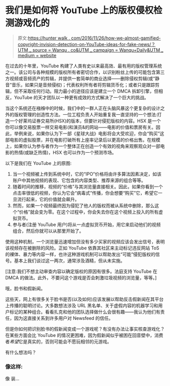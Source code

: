 # 我们是如何将 YouTube 上的版权侵权检测游戏化的

> 原文:[https://hunter walk . com/2016/11/26/how-we-almost-gamified-copyright-invision-detection-on-YouTube-ideas-for-fake-news/？UTM _ source = Wanqu . co&UTM _ campaign = Wanqu+Daily&UTM _ medium = website](https://hunterwalk.com/2016/11/26/how-we-almost-gamified-copyright-infringement-detection-on-youtube-ideas-for-fake-news/?utm_source=wanqu.co&utm_campaign=Wanqu+Daily&utm_medium=website)

在过去的十年里，YouTube 构建了人类有史以来最高效、最有用的版权管理系统之一。该公司与各种规模的版权所有者密切合作，以识别粉丝上传的可能包含第三方视频或音频资产的剪辑，并提供一套简单的商业选择——删除侵权剪辑(或“静音”音乐，如果只是音频侵权)；代表权利所有者将剪辑货币化；或者只是跟踪剪辑，但不采取任何行动。阻力最小的途径应该是建立一个 DMCA 拆卸引擎，但相反，YouTube 的天才团队以一种更有成效的方式解决了一个巨大的挑战。

当这个系统还在襁褓中的时候，我们中的一群人正在头脑风暴这个更复杂的设计之外的版权管理的创造性方法。一位工程负责人开始重复我一直坚持的一个想法:打造一个好莱坞证券交易所(HSX)的版本，但要针对侵犯版权的内容。HSX 是一个你可以像交易股票一样交易电影(和演员&的网站——电影的价值和票房有关。因此，举例来说，如果你认为下一部《星球大战》电影将会大受欢迎，你会“购买”这部电影的虚拟股票，并在电影打破所有上座率记录后以更高的价格出售。在规模上，如果你认为参与者作为一个整体正在创造一个有效的视角来观察观众对一部电影的热情(或缺乏热情)，HSX 也可以作为一个预测市场。

以下是我们在 YouTube 上的原图:

1.  当一个视频被上传到系统中时，它的“IPO”价格将由许多算法因素决定，如该账户中其他视频的表现、它包含的内容类型、推荐来源的组合等等。
2.  随着时间的推移，视频的“价格”与其浏览量直接相关。因此，如果你看到一个点击率很低的视频，你认为它会“病毒式”传播，你会想要“购买”它，希望它一旦流行起来，它的价值就会飙升。
3.  然而，如果一个视频最终因为侵犯了他人的版权而被从系统中删除，那么这个“价格”就会变为零。在这个过程中，你会失去你在这个视频上投入的所有虚拟货币。
4.  参与者(注册 YouTube 用户)将从一点虚拟货币开始，用它来启动他们的视频组合，然后你就可以从那里开始了。

使用这种机制，一个浏览量迅速增加但没有多少买家的视频应该会发出信号，表明该视频存在被删除的风险。正如 YouTube 依靠其社区来主动标记违反网站 ToS 的裸体、暴力等内容一样，也许这种游戏机制可以帮助发出“可能”侵犯版权的信号。基本上我们谈过这一两次，通常涉及酒精，但从未实施。

[注意:我们不想主动审查内容以确定版权的原因有很多。法庭支持 YouTube 在 DMCA 的做法。此外，不要问这个游戏是否会刺激垃圾视频的浏览量，等等。]

哦，脸书和假新闻。

这些天，网上有很多关于脸书是否(以及如何)应该发展以帮助反击假新闻在其平台上传播的聪明讨论。大多数想法涉及 URL 黑名单、关于虚假内容的机器学习和用户标记的某种组合。看看扎克和他的团队选择做什么会很有趣——我认为他们有责任，因为这直接关系到许多用户对 Newsfeed 的信任。

但是你如何把识别脸书的假新闻变成一个游戏呢？有没有办法让事实核查游戏化？在某些方面会比 YouTube 的情况更困难，因为假新闻似乎被困在回音壁中，消费者*希望*它是真实的，否则可能会不愿玩相邻的元游戏。

有什么想法吗？

### 像这样:

像 装...